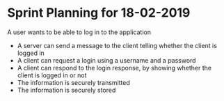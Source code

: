 # Sprint Planning for 18-02-2019

A user wants to be able to log in to the application

* A server can send a message to the client telling whether the client is logged in
* A client can request a login using a username and a password
* A client can respond to the login response, by showing whether the client is logged in or not
* The information is securely transmitted
* The information is securely stored